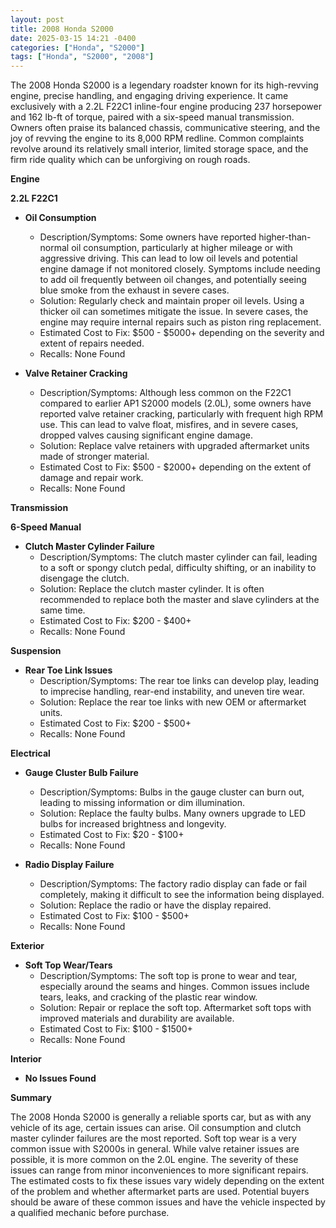 ```yaml
---
layout: post
title: 2008 Honda S2000
date: 2025-03-15 14:21 -0400
categories: ["Honda", "S2000"]
tags: ["Honda", "S2000", "2008"]
---
```

The 2008 Honda S2000 is a legendary roadster known for its high-revving engine, precise handling, and engaging driving experience. It came exclusively with a 2.2L F22C1 inline-four engine producing 237 horsepower and 162 lb-ft of torque, paired with a six-speed manual transmission. Owners often praise its balanced chassis, communicative steering, and the joy of revving the engine to its 8,000 RPM redline. Common complaints revolve around its relatively small interior, limited storage space, and the firm ride quality which can be unforgiving on rough roads.

**Engine**

**2.2L F22C1**

*   **Oil Consumption**
    *   Description/Symptoms: Some owners have reported higher-than-normal oil consumption, particularly at higher mileage or with aggressive driving. This can lead to low oil levels and potential engine damage if not monitored closely. Symptoms include needing to add oil frequently between oil changes, and potentially seeing blue smoke from the exhaust in severe cases.
    *   Solution: Regularly check and maintain proper oil levels. Using a thicker oil can sometimes mitigate the issue. In severe cases, the engine may require internal repairs such as piston ring replacement.
    *   Estimated Cost to Fix: $500 - $5000+ depending on the severity and extent of repairs needed.
    *   Recalls: None Found

*   **Valve Retainer Cracking**
    *   Description/Symptoms: Although less common on the F22C1 compared to earlier AP1 S2000 models (2.0L), some owners have reported valve retainer cracking, particularly with frequent high RPM use. This can lead to valve float, misfires, and in severe cases, dropped valves causing significant engine damage.
    *   Solution: Replace valve retainers with upgraded aftermarket units made of stronger material.
    *   Estimated Cost to Fix: $500 - $2000+ depending on the extent of damage and repair work.
    *   Recalls: None Found

**Transmission**

**6-Speed Manual**

*   **Clutch Master Cylinder Failure**
    *   Description/Symptoms: The clutch master cylinder can fail, leading to a soft or spongy clutch pedal, difficulty shifting, or an inability to disengage the clutch.
    *   Solution: Replace the clutch master cylinder. It is often recommended to replace both the master and slave cylinders at the same time.
    *   Estimated Cost to Fix: $200 - $400+
    *   Recalls: None Found

**Suspension**

*   **Rear Toe Link Issues**
    *   Description/Symptoms: The rear toe links can develop play, leading to imprecise handling, rear-end instability, and uneven tire wear.
    *   Solution: Replace the rear toe links with new OEM or aftermarket units.
    *   Estimated Cost to Fix: $200 - $500+
    *   Recalls: None Found

**Electrical**

*   **Gauge Cluster Bulb Failure**
    *   Description/Symptoms: Bulbs in the gauge cluster can burn out, leading to missing information or dim illumination.
    *   Solution: Replace the faulty bulbs. Many owners upgrade to LED bulbs for increased brightness and longevity.
    *   Estimated Cost to Fix: $20 - $100+
    *   Recalls: None Found

*   **Radio Display Failure**
    * Description/Symptoms: The factory radio display can fade or fail completely, making it difficult to see the information being displayed.
    * Solution: Replace the radio or have the display repaired.
    * Estimated Cost to Fix: $100 - $500+
    * Recalls: None Found

**Exterior**

*   **Soft Top Wear/Tears**
    *   Description/Symptoms: The soft top is prone to wear and tear, especially around the seams and hinges. Common issues include tears, leaks, and cracking of the plastic rear window.
    *   Solution: Repair or replace the soft top. Aftermarket soft tops with improved materials and durability are available.
    *   Estimated Cost to Fix: $100 - $1500+
    *   Recalls: None Found

**Interior**

*   **No Issues Found**

**Summary**

The 2008 Honda S2000 is generally a reliable sports car, but as with any vehicle of its age, certain issues can arise. Oil consumption and clutch master cylinder failures are the most reported. Soft top wear is a very common issue with S2000s in general. While valve retainer issues are possible, it is more common on the 2.0L engine. The severity of these issues can range from minor inconveniences to more significant repairs. The estimated costs to fix these issues vary widely depending on the extent of the problem and whether aftermarket parts are used. Potential buyers should be aware of these common issues and have the vehicle inspected by a qualified mechanic before purchase.

